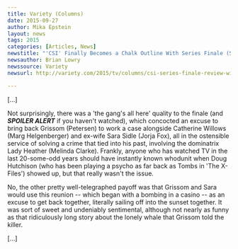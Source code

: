 ```yaml
---
title: Variety (Columns)
date: 2015-09-27
author: Mika Epstein
layout: news
tags: 2015
categories: [Articles, News]
newstitle: "'CSI' Finally Becomes a Chalk Outline With Series Finale (SPOILERS)"
newsauthor: Brian Lowry  
newssource: Variety  
newsurl: http://variety.com/2015/tv/columns/csi-series-finale-review-william-petersen-cbs-spoilers-1201603466/  

---
```


[...]

Not surprisingly, there was a 'the gang's all here' quality to the finale (and ***SPOILER ALERT*** if you haven't watched), which concocted an excuse to bring back Grissom (Petersen) to work a case alongside Catherine Willows (Marg Helgenberger) and ex-wife Sara Sidle (Jorja Fox), all in the ostensible service of solving a crime that tied into his past, involving the dominatrix Lady Heather (Melinda Clarke). Frankly, anyone who has watched TV in the last 20-some-odd years should have instantly known whodunit when Doug Hutchison (who has been playing a psycho as far back as Tombs in 'The X-Files') showed up, but that really wasn't the issue.

No, the other pretty well-telegraphed payoff was that Grissom and Sara would use this reunion -- which began with a bombing in a casino -- as an excuse to get back together, literally sailing off into the sunset together. It was sort of sweet and undeniably sentimental, although not nearly as funny as that ridiculously long story about the lonely whale that Grissom told the killer.

[...]  
